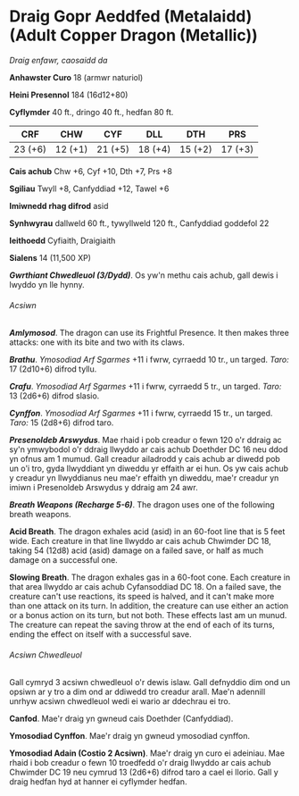 # Draig Gopr Aeddfed (Metalaidd) (Adult Copper Dragon (Metallic))

*Draig enfawr, caosaidd da*

**Anhawster Curo** 18 (armwr naturiol)

**Heini Presennol** 184 (16d12+80)

**Cyflymder** 40 ft., dringo 40 ft., hedfan 80 ft.

| CRF     | CHW     | CYF     | DLL     | DTH     | PRS     |
|---------|---------|---------|---------|---------|---------|
| 23 (+6) | 12 (+1) | 21 (+5) | 18 (+4) | 15 (+2) | 17 (+3) |

**Cais achub** Chw +6, Cyf +10, Dth +7, Prs +8

**Sgiliau** Twyll +8, Canfyddiad +12, Tawel +6

**Imiwnedd rhag difrod** asid

**Synhwyrau** dallweld 60 ft., tywyllweld 120 ft., Canfyddiad goddefol 22

**Ieithoedd** Cyfiaith, Draigiaith

**Sialens** 14 (11,500 XP)

***Gwrthiant Chwedleuol (3/Dydd)***. Os yw'n methu cais achub, gall dewis i lwyddo yn lle hynny.

###### Acsiwn

***Amlymosod***. The dragon can use its Frightful Presence. It then makes three attacks: one with its bite and two with its claws.

***Brathu***. *Ymosodiad Arf Sgarmes* +11 i fwrw, cyrraedd 10 tr., un targed. *Taro:* 17 (2d10+6) difrod tyllu.

***Crafu***. *Ymosodiad Arf Sgarmes* +11 i fwrw, cyrraedd 5 tr., un targed. *Taro:* 13 (2d6+6) difrod slasio.

***Cynffon***. *Ymosodiad Arf Sgarmes* +11 i fwrw, cyrraedd 15 tr., un targed. *Taro:* 15 (2d8+6) difrod taro.

***Presenoldeb Arswydus***. Mae rhaid i pob creadur o fewn 120 o'r ddraig ac sy'n ymwybodol o'r ddraig llwyddo ar cais achub Doethder DC 16 neu ddod yn ofnus am 1 mumud. Gall creadur ailadrodd y cais achub ar diwedd pob un o'i tro, gyda llwyddiant yn diweddu yr effaith ar ei hun. Os yw cais achub y creadur yn llwyddianus neu mae'r effaith yn diweddu, mae'r creadur yn imiwn i Presenoldeb Arswydus y ddraig am 24 awr.

***Breath Weapons (Recharge 5-6)***. The dragon uses one of the following breath weapons.

**Acid Breath**. The dragon exhales acid (asid) in an 60-foot line that is 5 feet wide. Each creature in that line llwyddo ar cais achub Chwimder DC 18, taking 54 (12d8) acid (asid) damage on a failed save, or half as much damage on a successful one.

**Slowing Breath**. The dragon exhales gas in a 60-foot cone. Each creature in that area llwyddo ar cais achub Cyfansoddiad DC 18. On a failed save, the creature can't use reactions, its speed is halved, and it can't make more than one attack on its turn. In addition, the creature can use either an action or a bonus action on its turn, but not both. These effects last am un munud. The creature can repeat the saving throw at the end of each of its turns, ending the effect on itself with a successful save.

###### Acsiwn Chwedleuol

Gall cymryd 3 acsiwn chwedleuol o'r dewis islaw. Gall defnyddio dim ond un opsiwn ar y tro a dim ond ar ddiwedd tro creadur arall. Mae'n adennill unrhyw acsiwn chwedleuol wedi ei wario ar ddechrau ei tro.

**Canfod**. Mae'r draig yn gwneud cais Doethder (Canfyddiad).

**Ymosodiad Cynffon**. Mae'r draig yn gwneud ymosodiad cynffon.

**Ymosodiad Adain (Costio 2 Acsiwn)**. Mae'r draig yn curo ei adeiniau. Mae rhaid i bob creadur o fewn 10 troedfedd o'r draig llwyddo ar cais achub Chwimder DC 19 neu cymrud 13 (2d6+6) difrod taro a cael ei llorio. Gall y draig hedfan hyd at hanner ei cyflymder hedfan.